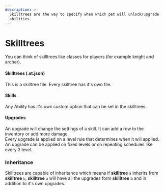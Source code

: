 ```yaml
---
description: >-
  Skilltrees are the way to specify when which pet will unlock/upgrade which
  abilities.
---
```


# Skilltrees

 You can think of skilltrees like classes for players \(for example knight and archer\).

#### Skilltrees \(.st.json\)

This is a skilltree file. Every skilltree has it's own file.

#### Skills

Any Ability has it's own custom option that can be set in the skilltrees.

#### Upgrades

An upgrade will change the settings of a skill. It can add a row to the inventory or add more damage.  
Every upgrade is applied on a level rule that determines when it will applied.  
An upgrade can be applied on fixed levels or on repeating schedules like every 3 level.

### Inheritance

Skilltrees are capable of inheritance which means if **skilltree** `a` inherits from **skilltree** `b`, **skilltree** `a` will have all the upgrades form **skilltree** `b` and in addition to it's own upgrades.

